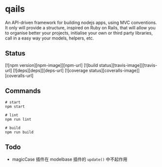 # qails
An API-driven framework for building nodejs apps, using MVC conventions. It only will provide a structure, inspired on Ruby on Rails, that will allow you to organise better your projects, initialise your own or third party libraries, call in a easy way your models, helpers, etc.

## Status

[![npm version][npm-image]][npm-url]
[![build status][travis-image]][travis-url]
[![deps][deps]][deps-url]
[![coverage status][coveralls-image]][coveralls-url]

## Commands
```
# start
npm start

# lint
npm run lint

# build
npm run build
```

## Todo
- magicCase 插件在 modelbase 插件的 `update()` 中不起作用
